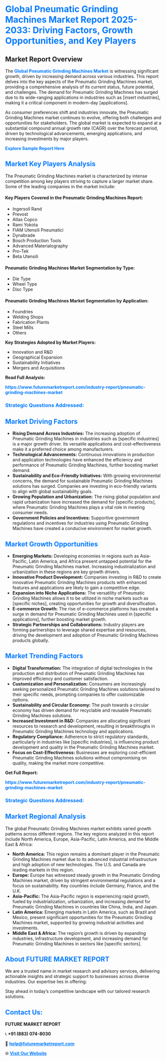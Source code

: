 <h1 style="color: #007BFF;">Global Pneumatic Grinding Machines Market Report 2025-2033: Driving Factors, Growth Opportunities, and Key Players</h1>

<section id="overview">
<h2>Market Report Overview</h2>
<p>The <a href="https://www.futuremarketreport.com/industry-report/pneumatic-grinding-machines-market" style="color: #007BFF; text-decoration: none;"><strong>Global Pneumatic Grinding Machines Market</strong></a> is witnessing significant growth, driven by increasing demand across various industries. This report delves into the key aspects of the Pneumatic Grinding Machines market, providing a comprehensive analysis of its current status, future potential, and challenges. The demand for Pneumatic Grinding Machines has surged due to its wide-ranging applications in industries such as [insert industries], making it a critical component in modern-day [applications].</p>
<p>As consumer preferences shift and industries innovate, the Pneumatic Grinding Machines market continues to evolve, offering both challenges and opportunities for stakeholders. The global market is expected to expand at a substantial compound annual growth rate (CAGR) over the forecast period, driven by technological advancements, emerging applications, and increasing investments by major players.</p>
</section>

<section id="overview">
<p><a href="https://www.futuremarketreport.com/request-sample/reportId=90381" style="color: #007BFF; text-decoration: none;"><strong>Explore Sample Report Here</strong></a></p>
</section>

<section id="key-players">
<h2 style="color: #007BFF;">Market Key Players Analysis</h2>
<p>The Pneumatic Grinding Machines market is characterized by intense competition among key players striving to capture a larger market share. Some of the leading companies in the market include:</p>
<h4>Key Players Covered in the Pneumatic Grinding Machines Report:</h4>
<ul><li>Ingersoll Rand</li><li>Prevost</li><li>Atlas Copco</li><li>Rami Yokota</li><li>FIAM Utensili Pneumatici</li><li>Dynabrade</li><li>Bosch Production Tools</li><li>Advanced Materialography</li><li>Pro-Tek</li><li>Beta Utensili</li></ul>
<h4>Pneumatic Grinding Machines Market Segmentation by Type:</h4>
<ul><li>Die Type</li><li>Wheel Type</li><li>Disc Type</li></ul>

<h4>Pneumatic Grinding Machines Market Segmentation by Application:</h4>
<ul><li>Foundries</li><li>Welding Shops</li><li>Fabrication Plants</li><li>Steel Mills</li><li>Others</li></ul>
<p><strong>Key Strategies Adopted by Market Players:</strong></p>
<ul>
<li>Innovation and R&D</li>
<li>Geographical Expansion</li>
<li>Sustainability Initiatives</li>
<li>Mergers and Acquisitions</li>
</ul>
</section>

<section>
<p><strong>Read Full Analysis: </strong></p><a href="https://www.futuremarketreport.com/industry-report/pneumatic-grinding-machines-market" style="color: #007BFF; text-decoration: none;"><strong>https://www.futuremarketreport.com/industry-report/pneumatic-grinding-machines-market</strong></a>
<h3 style="color: #007BFF;">Strategic Questions Addressed:</h3>
</section>

<section id="driving-factors">
<h2 style="color: #007BFF;">Market Driving Factors</h2>
<ul>
<li><strong>Rising Demand Across Industries:</strong> The increasing adoption of Pneumatic Grinding Machines in industries such as [specific industries] is a major growth driver. Its versatile applications and cost-effectiveness make it a preferred choice among manufacturers.</li>
<li><strong>Technological Advancements:</strong> Continuous innovations in production and application technologies have enhanced the efficiency and performance of Pneumatic Grinding Machines, further boosting market demand.</li>
<li><strong>Sustainability and Eco-Friendly Initiatives:</strong> With growing environmental concerns, the demand for sustainable Pneumatic Grinding Machines solutions has surged. Companies are investing in eco-friendly variants to align with global sustainability goals.</li>
<li><strong>Growing Population and Urbanization:</strong> The rising global population and rapid urbanization have increased the demand for [specific products], where Pneumatic Grinding Machines plays a vital role in meeting consumer needs.</li>
<li><strong>Government Policies and Incentives:</strong> Supportive government regulations and incentives for industries using Pneumatic Grinding Machines have created a conducive environment for market growth.</li>
</ul>
</section>

<section id="growth-opportunities">
<h2 style="color: #007BFF;">Market Growth Opportunities</h2>
<ul>
<li><strong>Emerging Markets:</strong> Developing economies in regions such as Asia-Pacific, Latin America, and Africa present untapped potential for the Pneumatic Grinding Machines market. Increasing industrialization and urbanization in these regions are key growth drivers.</li>
<li><strong>Innovative Product Development:</strong> Companies investing in R&D to create innovative Pneumatic Grinding Machines products with enhanced features and applications are likely to gain a competitive edge.</li>
<li><strong>Expansion into Niche Applications:</strong> The versatility of Pneumatic Grinding Machines allows it to be utilized in niche markets such as [specific niches], creating opportunities for growth and diversification.</li>
<li><strong>E-commerce Growth:</strong> The rise of e-commerce platforms has created a surge in demand for Pneumatic Grinding Machines used in [specific applications], further boosting market growth.</li>
<li><strong>Strategic Partnerships and Collaborations:</strong> Industry players are forming partnerships to leverage shared expertise and resources, driving the development and adoption of Pneumatic Grinding Machines products globally.</li>
</ul>
</section>

<section id="trending-factors">
<h2 style="color: #007BFF;">Market Trending Factors</h2>
<ul>
<li><strong>Digital Transformation:</strong> The integration of digital technologies in the production and distribution of Pneumatic Grinding Machines has improved efficiency and customer satisfaction.</li>
<li><strong>Customization and Personalization:</strong> Consumers are increasingly seeking personalized Pneumatic Grinding Machines solutions tailored to their specific needs, prompting companies to offer customizable options.</li>
<li><strong>Sustainability and Circular Economy:</strong> The push towards a circular economy has driven demand for recyclable and reusable Pneumatic Grinding Machines solutions.</li>
<li><strong>Increased Investment in R&D:</strong> Companies are allocating significant resources to research and development, resulting in breakthroughs in Pneumatic Grinding Machines technology and applications.</li>
<li><strong>Regulatory Compliance:</strong> Adherence to strict regulatory standards, particularly in industries like [specific industries], is influencing product development and quality in the Pneumatic Grinding Machines market.</li>
<li><strong>Focus on Cost-Effectiveness:</strong> Businesses are exploring cost-efficient Pneumatic Grinding Machines solutions without compromising on quality, making the market more competitive.</li>
</ul>
</section>

<section>
<p><strong>Get Full Report: </strong></p><a href="https://www.futuremarketreport.com/industry-report/pneumatic-grinding-machines-market" style="color: #007BFF; text-decoration: none;"><strong>https://www.futuremarketreport.com/industry-report/pneumatic-grinding-machines-market</strong></a>
<h3 style="color: #007BFF;">Strategic Questions Addressed:</h3>
</section>


<section id="regional-analysis">
<h2 style="color: #007BFF;">Market Regional Analysis</h2>
<p>The global Pneumatic Grinding Machines market exhibits varied growth patterns across different regions. The key regions analyzed in this report include North America, Europe, Asia-Pacific, Latin America, and the Middle East & Africa:</p>
<ul>
<li><strong>North America:</strong> This region remains a dominant player in the Pneumatic Grinding Machines market due to its advanced industrial infrastructure and high adoption of new technologies. The U.S. and Canada are leading markets in this region.</li>
<li><strong>Europe:</strong> Europe has witnessed steady growth in the Pneumatic Grinding Machines market, driven by stringent environmental regulations and a focus on sustainability. Key countries include Germany, France, and the U.K.</li>
<li><strong>Asia-Pacific:</strong> The Asia-Pacific region is experiencing rapid growth, fueled by industrialization, urbanization, and increasing demand for Pneumatic Grinding Machines in countries like China, India, and Japan.</li>
<li><strong>Latin America:</strong> Emerging markets in Latin America, such as Brazil and Mexico, present significant opportunities for the Pneumatic Grinding Machines market, supported by growing industrial activities and investments.</li>
<li><strong>Middle East & Africa:</strong> The region’s growth is driven by expanding industries, infrastructure development, and increasing demand for Pneumatic Grinding Machines in sectors like [specific sectors].</li>
</ul>
</section>

<footer>
<h2 style="color: #007BFF;">About FUTURE MARKET REPORT</h2>
<p>We are a trusted name in market research and advisory services, delivering actionable insights and strategic support to businesses across diverse industries. Our expertise lies in offering:</p>

<p>Stay ahead in today’s competitive landscape with our tailored research solutions.</p>

<h2 style="color: #007BFF;">Contact Us:</h2>
<p><strong>FUTURE MARKET REPORT</strong></p>
<p>📞 <strong>+91 (883) 074-8030</strong></p>
<p>📧 <strong><a href="mailto:help@futuremarketreport.com" style="color: #007BFF;">help@futuremarketreport.com</a></strong></p>
<p>🌐 <strong><a href="https://www.futuremarketreport.com/" style="color: #007BFF;">Visit Our Website</a></strong></p>
</footer>